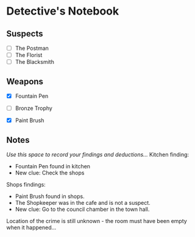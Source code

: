 # Detective's Notebook

## Suspects
- [ ] The Postman
- [ ] The Florist
- [ ] The Blacksmith

## Weapons
- [x] Fountain Pen
- [ ] Bronze Trophy
- [x] Paint Brush


## Notes
*Use this space to record your findings and deductions...*
Kitchen finding:
- Fountain Pen found in kitchen
- New clue: Check the shops

Shops findings:
- Paint Brush found in shops.
- The Shopkeeper was in the cafe and is not a suspect.
- New clue: Go to the council chamber in the town hall.


Location of the crime is still unknown - the room must have been empty when it happened...
